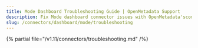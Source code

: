 ```yaml
---
title: Mode Dashboard Troubleshooting Guide | OpenMetadata Support
description: Fix Mode dashboard connector issues with OpenMetadata'scomprehensive troubleshooting guide. Resolve common errors, debug connections, and optimize performance.
slug: /connectors/dashboard/mode/troubleshooting
---
```


{% partial file="/v1.11/connectors/troubleshooting.md" /%}
